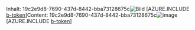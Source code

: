 <span data-ttu-id="31fa9-101">Inhalt: 19c2e9d8-7690-437d-8442-bba73128675c![Bild](40489e1e-f239-4868-87f1-e77b1ccd6a85.png)
[AZURE.INCLUDE [b-token](9e1b72b0-acce-4353-9c90-5994d91899ff.md)]</span><span class="sxs-lookup"><span data-stu-id="31fa9-101">Content: 19c2e9d8-7690-437d-8442-bba73128675c![image](40489e1e-f239-4868-87f1-e77b1ccd6a85.png)
[AZURE.INCLUDE [b-token](9e1b72b0-acce-4353-9c90-5994d91899ff.md)]</span></span>
